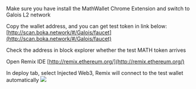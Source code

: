 Make sure you have install the MathWallet Chrome Extension and switch to Galois L2 network

Copy the wallet address, and you can get test token in link below:
[http://scan.boka.network/#/Galois/faucet](http://scan.boka.network/#/Galois/faucet)

Check the address in block explorer whether the test MATH token arrives

Open Remix IDE
[http://remix.ethereum.org/](http://remix.ethereum.org/)

In deploy tab, select Injected Web3, Remix will connect to the test wallet automatically
![](http://qiniu.eth.fm/2020-11-06-16046496450239.jpg)

